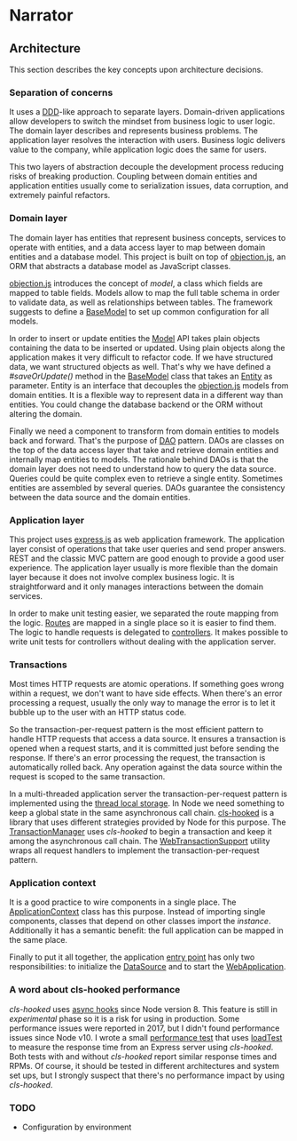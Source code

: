 # Narrator

## Architecture

This section describes the key concepts upon architecture decisions.

### Separation of concerns

It uses a [DDD](https://en.wikipedia.org/wiki/Domain-driven_design)-like approach to separate layers. Domain-driven
applications allow developers to switch the mindset from business logic to user logic. The domain layer describes and
represents business problems. The application layer resolves the interaction with users. Business logic delivers value
to the company, while application logic does the same for users.

This two layers of abstraction decouple the development process reducing risks of breaking production. Coupling between
domain entities and application entities usually come to serialization issues, data corruption, and extremely painful
refactors.

### Domain layer

The domain layer has entities that represent business concepts, services to operate with entities, and a data
access layer to map between domain entities and a database model. This project is built on top of
[objection.js](https://vincit.github.io/objection.js/), an ORM that abstracts a database model as JavaScript classes.

[objection.js](https://vincit.github.io/objection.js/) introduces the concept of *model*, a class which fields are
mapped to table fields. Models allow to map the full table schema in order to validate data, as well as relationships
between tables. The framework suggests to define a [BaseModel](https://github.com/f-nyx/narrator/blob/master/src/main/support/persistence/BaseModel.ts)
to set up common configuration for all models.

In order to insert or update entities the [Model](https://vincit.github.io/objection.js/api/model/) API takes plain
objects containing the data to be inserted or updated. Using plain objects along the application makes it very difficult to
refactor code. If we have structured data, we want structured objects as well. That's why we have defined a *#saveOrUpdate()*
method in the [BaseModel](https://github.com/f-nyx/narrator/blob/master/src/main/support/persistence/BaseModel.ts) class
that takes an [Entity](https://github.com/f-nyx/narrator/blob/master/src/main/support/persistence/Entity.ts) as
parameter. Entity is an interface that decouples the [objection.js](https://vincit.github.io/objection.js/) models from
domain entities. It is a flexible way to represent data in a different way than entities. You could change the database
backend or the ORM without altering the domain.

Finally we need a component to transform from domain entities to models back and forward. That's the purpose of
[DAO](https://en.wikipedia.org/wiki/Data_access_object) pattern. DAOs are classes on the top of the data access layer
that take and retrieve domain entities and internally map entities to models. The rationale behind DAOs is that
the domain layer does not need to understand how to query the data source. Queries could be quite complex even to
retrieve a single entity. Sometimes entities are assembled by several queries. DAOs guarantee the consistency between
the data source and the domain entities.

### Application layer

This project uses [express.js](https://expressjs.com/) as web application framework. The application layer consist of
operations that take user queries and send proper answers. REST and the classic MVC pattern are good enough to provide
a good user experience. The application layer usually is more flexible than the domain layer because it does not involve
complex business logic. It is straightforward and it only manages interactions between the domain services.

In order to make unit testing easier, we separated the route mapping from the logic.
[Routes](https://github.com/f-nyx/narrator/blob/master/src/main/application/Routes.ts) are mapped in a single place so
it is easier to find them. The logic to handle requests is delegated to
[controllers](https://github.com/f-nyx/narrator/blob/master/src/main/application/HomeController.ts). It makes possible
to write unit tests for controllers without dealing with the application server.

### Transactions

Most times HTTP requests are atomic operations. If something goes wrong within a request, we don't want to have
side effects. When there's an error processing a request, usually the only way to manage the error is to let it bubble
up to the user with an HTTP status code.

So the transaction-per-request pattern is the most efficient pattern to handle HTTP requests that access a data source.
It ensures a transaction is opened when a request starts, and it is committed just before sending the response. If
there's an error processing the request, the transaction is automatically rolled back. Any operation against the data
source within the request is scoped to the same transaction.

In a multi-threaded application server the transaction-per-request pattern is implemented using the 
[thread local storage](https://en.wikipedia.org/wiki/Thread-local_storage). In Node we need something to keep a
global state in the same asynchronous call chain. [cls-hooked](https://github.com/Jeff-Lewis/cls-hooked) is a library
that uses different strategies provided by Node for this purpose. The
[TransactionManager](https://github.com/f-nyx/narrator/blob/master/src/main/support/persistence/TransactionManager.ts)
uses *cls-hooked* to begin a transaction and keep it among the asynchronous call chain. The
[WebTransactionSupport](https://github.com/f-nyx/narrator/blob/master/src/main/application/WebTransactionSupport.ts)
utility wraps all request handlers to implement the transaction-per-request pattern.

### Application context

It is a good practice to wire components in a single place. The
[ApplicationContext](https://github.com/f-nyx/narrator/blob/master/src/main/config/ApplicationContext.ts) class has
this purpose. Instead of importing single components, classes that depend on other classes import the *instance*.
Additionally it has a semantic benefit: the full application can be mapped in the same place.

Finally to put it all together, the application
[entry point](https://github.com/f-nyx/narrator/blob/master/src/main/index.ts) has only two responsibilities:
to initialize the [DataSource](https://github.com/f-nyx/narrator/blob/master/src/main/config/DataSource.ts) and
to start the [WebApplication](https://github.com/f-nyx/narrator/blob/master/src/main/config/WebApplication.ts).

### A word about cls-hooked performance

*cls-hooked* uses [async hooks](https://nodejs.org/api/async_hooks.html) since Node version 8. This feature is still
in *experimental* phase so it is a risk for using in production. Some performance issues were reported in 2017, but I
didn't found performance issues since Node v10. I wrote a small
[performance test](https://github.com/f-nyx/narrator/blob/master/src/test/application/PerformanceProfile.ts) that uses
[loadTest](https://www.npmjs.com/package/loadtest) to measure the response time from an Express server using
*cls-hooked*. Both tests with and without *cls-hooked* report similar response times and RPMs. Of course, it should be
tested in different architectures and system set ups, but I strongly suspect that there's no performance impact by
using *cls-hooked*.

### TODO

* Configuration by environment
